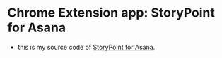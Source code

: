 # Chrome Extension app: StoryPoint for Asana
- this is my source code of [StoryPoint for Asana](https://chrome.google.com/webstore/detail/storypoint-for-asana/ipkcinfcdhhcmibffhlklololceffgnc).